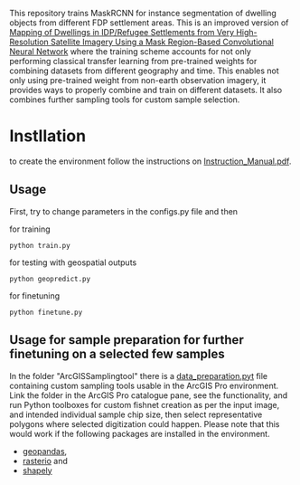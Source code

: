 This repository trains MaskRCNN for instance segmentation of dwelling objects from different FDP settlement areas. This is an improved version of [Mapping of Dwellings in IDP/Refugee Settlements from Very High-Resolution Satellite Imagery Using a Mask Region-Based Convolutional Neural Network](https://doi.org/10.3390/rs14030689) where the training scheme accounts for not only performing classical transfer learning from pre-trained weights for combining datasets from different geography and time. This enables not only using pre-trained weight from non-earth observation imagery, it provides ways to properly combine and train on different datasets. It also combines further sampling tools for custom sample selection.

# Instllation
to create the environment follow the instructions on [Instruction_Manual.pdf](https://github.com/getch-geohum/MultiMaskRCNN/blob/master/Installation_Mannual.pdf).

## Usage 
First, try to change parameters in the  configs.py file and then 

for training


```python train.py```

for testing with geospatial outputs

```python geopredict.py```

for finetuning

```python finetune.py ```

## Usage for sample preparation for further finetuning on a selected few samples

In the folder "ArcGISSamplingtool" there is a [data_preparation.pyt](https://github.com/getch-geohum/MultiMaskRCNN/ArcGISSamplingtool/data_preparation.pyt) file containing custom sampling tools usable in the ArcGIS Pro environment. Link the folder in the ArcGIS Pro catalogue pane, see the functionality, and run Python toolboxes for custom fishnet creation as per the input image, and intended individual sample chip size, then select representative polygons where selected digitization could happen. Please note that this would work if the following packages are installed in the environment.
- [geopandas](https://geopandas.org/en/stable/index.html),
- [rasterio](https://rasterio.readthedocs.io/en/latest/index.html#) and
- [shapely](https://shapely.readthedocs.io/en/stable/manual.html) 
